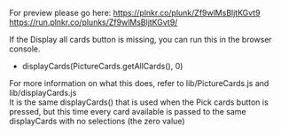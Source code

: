 For preview please go here:
https://plnkr.co/plunk/Zf9wlMsBljtKGvt9
https://run.plnkr.co/plunks/Zf9wlMsBljtKGvt9/

If the Display all cards button is missing, you can run this in the browser console.
- displayCards(PictureCards.getAllCards(), 0)

For more information on what this does, refer to lib/PictureCards.js and lib/displayCards.js \
It is the same displayCards() that is used when the Pick cards button is pressed, but this time every card available is passed to the same displayCards with no selections (the zero value)



